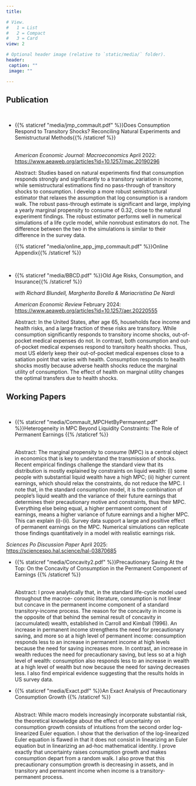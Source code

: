 ```yaml
---
title:

# View.
#   1 = List
#   2 = Compact
#   3 = Card
view: 2

# Optional header image (relative to `static/media/` folder).
header:
 caption: ""
 image: ""

---
```

## Publication
<br>

<ul>
  <li> {{% staticref "media/jmp_commault.pdf" %}}Does Consumption Respond to Transitory Shocks? Reconciling Natural Experiments and Semistructural Methods{{% /staticref %}}</li> 
<br>

_American Economic Journal: Macroeconomics_ April 2022: https://www.aeaweb.org/articles?id=10.1257/mac.20190296
<br>

Abstract: Studies based on natural experiments find that consumption responds strongly and significantly to a transitory variation in income, while semistructural estimations find no pass-through of transitory shocks to consumption. I develop a more robust semistructural estimator that relaxes the assumption that log consumption is a random walk. The robust pass-through estimate is significant and large, implying a yearly marginal propensity to consume of 0.32, close to the natural experiment findings. The robust estimator performs well in numerical simulations of a life cycle model, while nonrobust estimators do not. The difference between the two in the simulations is similar to their difference in the survey data.

{{% staticref "media/online_app_jmp_commault.pdf" %}}Online Appendix{{% /staticref %}}
</ul>
<br>

<ul>
<li> {{% staticref "media/BBCD.pdf" %}}Old Age Risks, Consumption, and Insurance{{% /staticref %}} </li>

_with Richard Blundell, Margherita Borella & Mariacristina De Nardi_

_American Economic Review_ February 2024: https://www.aeaweb.org/articles?id=10.1257/aer.20220555
<br>

Abstract: In the United States, after age 65, households face income and health risks, and a large fraction of these risks are transitory. While consumption significantly responds to transitory income shocks, out-of-pocket medical expenses do not. In contrast, both consumption and out-of-pocket medical expenses respond to transitory health shocks. Thus, most US elderly keep their out-of-pocket medical expenses close to a satiation point that varies with health. Consumption responds to health shocks mostly because adverse health shocks reduce the marginal utility of consumption. The effect of health on marginal utility changes the optimal transfers due to health shocks.
</ul>

## Working Papers
<br>

<ul>
<li> {{% staticref "media/Commault_MPCHetByPermanent.pdf" %}}Heterogeneity in MPC Beyond Liquidity
Constraints: The Role of Permanent Earnings
{{% /staticref %}} </li>

<br>

Abstract: The marginal propensity to consume (MPC) is a central object in economics that is key to understand the transmission of shocks. Recent empirical findings challenge the standard view that its distribution is mostly explained by constraints on liquid wealth: (i) some people with substantial liquid wealth have a high MPC; (ii) higher current earnings, which should relax the constraints, do not reduce the MPC. I note that, in the standard consumption model, it is the combination of people’s liquid wealth and the variance of their future earnings that determines their precautionary motive and constraints, thus their MPC. Everything else being equal, a higher permanent component of earnings, means a higher variance of future earnings and a higher MPC. This can explain (i)-(ii). Survey data support a large and positive effect of permanent earnings on the MPC. Numerical simulations can replicate those findings quantitatively in a model with realistic earnings risk.
</ul>

_Sciences Po Discussion Paper_ April 2025: https://sciencespo.hal.science/hal-03870685


<ul>
<li> {{% staticref "media/Concavity2.pdf" %}}Precautionary Saving At the Top: On the Concavity of Consumption in the Permanent Component of Earnings
{{% /staticref %}} </li>

<br>

Abstract: I prove analytically that, in the standard life-cycle model used throughout the macroe-
conomic literature, consumption is not linear but concave in the permanent income
component of a standard transitory-income process. The reason for the concavity in
income is the opposite of that behind the seminal result of concavity in (accumulated)
wealth, established in Carroll and Kimball (1996). An increase in permanent income
strengthens the need for precautionary saving, and more so at a high level of permanent
income: consumption responds less to an increase in permanent income at high levels
because the need for saving increases more. In contrast, an increase in wealth reduces
the need for precautionary saving, but less so at a high level of wealth: consumption
also responds less to an increase in wealth at a high level of wealth but now because the
need for saving decreases less. I also find empirical evidence suggesting that the results
holds in US survey data.
</ul>

<ul>
<li> {{% staticref "media/Exact.pdf" %}}An Exact Analysis of Precautionary Consumption Growth
{{% /staticref %}} </li>

<br>

Abstract: While macro models increasingly incorporate substantial risk, the theoretical knowledge about the effect of uncertainty on consumption growth consists
of intuitions from the second order log-linearized Euler equation. I show that the
derivation of the log-linearized Euler equation is flawed in that it does not consist in linearizing an Euler equation but in linearizing an ad-hoc mathematical
identity. I prove exactly that uncertainty raises consumption growth and makes
consumption depart from a random walk. I also prove that this precautionary
consumption growth is decreasing in assets, and in transitory and permanent
income when income is a transitory-permanent process.
</ul>

